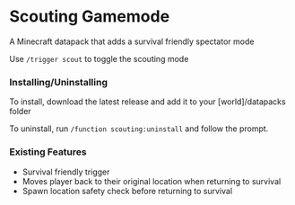 # Scouting Gamemode
A Minecraft datapack that adds a survival friendly spectator mode

Use `/trigger scout` to toggle the scouting mode
### Installing/Uninstalling
To install, download the latest release and add it to your [world]/datapacks folder

To uninstall, run `/function scouting:uninstall` and follow the prompt.
### Existing Features
- Survival friendly trigger
- Moves player back to their original location when returning to survival
- Spawn location safety check before returning to survival
